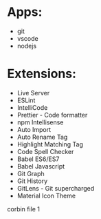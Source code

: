 # Apps:

- git
- vscode
- nodejs

# Extensions:

- Live Server
- ESLint
- IntelliCode
- Prettier - Code formatter
- npm Intellisense
- Auto Import
- Auto Rename Tag
- Highlight Matching Tag
- Code Spell Checker
- Babel ES6/ES7
- Babel Javascript
- Git Graph
- Git History
- GitLens - Git supercharged
- Material Icon Theme

corbin file 1